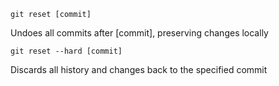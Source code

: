 ```
git reset [commit]
```
Undoes all commits after [commit], preserving changes locally

```
git reset --hard [commit]
```

Discards all history and changes back to the specified commit